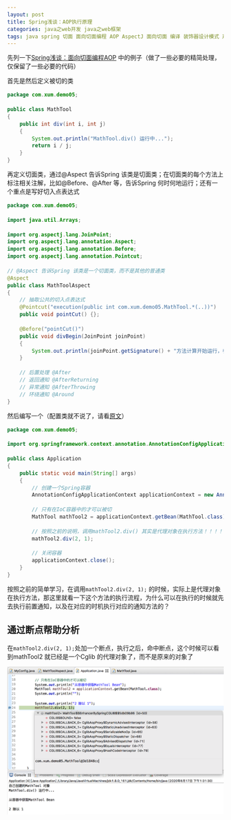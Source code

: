 ```yaml
---
layout: post
title: Spring浅谈：AOP执行原理
categories: java之web开发 java之web框架 
tags: java spring 切面 面向切面编程 AOP AspectJ 面向切面 编译 装饰器设计模式 声明式事务 IoC IoC容器 spring-context spring-aspects pom Maven 增强器 通知方法 代理对象
---
```


先列一下[Spring浅谈：面向切面编程AOP](http://www.xumenger.com/spring-aop-20200615/) 中的例子（做了一些必要的精简处理，仅保留了一些必要的代码）

首先是然后定义被切的类

```java
package com.xum.demo05;

public class MathTool 
{
    public int div(int i, int j)
    {
        System.out.println("MathTool.div() 运行中...");
        return i / j;
    }
}
```

再定义切面类，通过@Aspect 告诉Spring 该类是切面类；在切面类的每个方法上标注相关注解，比如@Before、@After 等，告诉Spring 何时何地运行；还有一个重点是写好切入点表达式

```java
package com.xum.demo05;

import java.util.Arrays;

import org.aspectj.lang.JoinPoint;
import org.aspectj.lang.annotation.Aspect;
import org.aspectj.lang.annotation.Before;
import org.aspectj.lang.annotation.Pointcut;

// @Aspect 告诉Spring 该类是一个切面类，而不是其他的普通类
@Aspect
public class MathToolAspect 
{
    // 抽取公共的切入点表达式
    @Pointcut("execution(public int com.xum.demo05.MathTool.*(..))")
    public void pointCut() {};

    @Before("pointCut()")
    public void divBegin(JoinPoint joinPoint)
    {
        System.out.println(joinPoint.getSignature() + "方法计算开始运行，参数列表是：{" + Arrays.asList(joinPoint.getArgs()) + "}");
    }

    // 后置处理 @After
    // 返回通知 @AfterReturning
    // 异常通知 @AfterThrowing
    // 环绕通知 @Around
}
```

然后编写一个（配置类就不说了，请看[原文](http://www.xumenger.com/spring-aop-20200615/)）

```java
package com.xum.demo05;

import org.springframework.context.annotation.AnnotationConfigApplicationContext;

public class Application 
{
    public static void main(String[] args)
    {
        // 创建一个Spring容器
        AnnotationConfigApplicationContext applicationContext = new AnnotationConfigApplicationContext(MyConfig.class);
        
        // 只有在IoC容器中的才可以被切
        MathTool mathTool2 = applicationContext.getBean(MathTool.class);
        
        // 按照之前的说明，调用mathTool2.div() 其实是代理对象在执行方法！！！！
        mathTool2.div(2, 1);
        
        // 关闭容器
        applicationContext.close();
    }
}
```

按照之前的简单学习，在调用`mathTool2.div(2, 1);` 的时候，实际上是代理对象在执行方法，那这里就看一下这个方法的执行流程，为什么可以在执行的时候就先去执行前置通知，以及在对应的时机执行对应的通知方法的？

## 通过断点帮助分析

在`mathTool2.div(2, 1);`处加一个断点，执行之后，命中断点，这个时候可以看到mathTool2 就已经是一个Cglib 的代理对象了，而不是原来的对象了

![](../media/image/2020-06-17/01.png)

